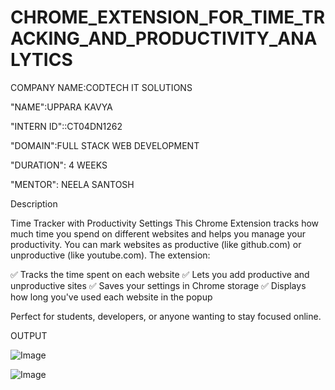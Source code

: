 # CHROME_EXTENSION_FOR_TIME_TRACKING_AND_PRODUCTIVITY_ANALYTICS


COMPANY NAME:CODTECH IT SOLUTIONS

"NAME":UPPARA KAVYA

"INTERN ID"::CT04DN1262

"DOMAIN":FULL STACK WEB DEVELOPMENT

"DURATION": 4 WEEKS

"MENTOR": NEELA SANTOSH

Description

Time Tracker with Productivity Settings
This Chrome Extension tracks how much time you spend on different websites and helps you manage your productivity. You can mark websites as productive (like github.com) or unproductive (like youtube.com). The extension:

✅ Tracks the time spent on each website
✅ Lets you add productive and unproductive sites
✅ Saves your settings in Chrome storage
✅ Displays how long you've used each website in the popup

Perfect for students, developers, or anyone wanting to stay focused online.


OUTPUT

![Image](https://github.com/user-attachments/assets/c38b230f-3838-4605-9481-0a0d43439681)

![Image](https://github.com/user-attachments/assets/f97aa3c6-6116-4629-96e3-a01a8f26f0ad)
